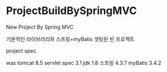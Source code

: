 # ProjectBuildBySpringMVC

New Project By Spring MVC

기본적인 라이브러리와 스프링+myBatis 셋팅된 빈 프로젝트

project spec

was tomcat 8.5
servlet spec 3.1
jdk 1.8
스프링 4.3.7
myBatis 3.4.2
